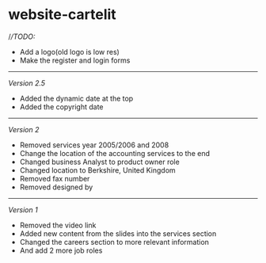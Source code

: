 # website-cartelit


/*/TODO:*
* Add a logo(old logo is low res)
* Make the register and login forms
---

*Version 2.5*

* Added the dynamic date at the top
* Added the copyright date
---


*Version 2*

* Removed services year 2005/2006 and 2008
* Change the location of the accounting services to the end
* Changed business Analyst to product owner role
* Changed location to Berkshire, United Kingdom
* Removed fax number
* Removed designed by

---


*Version 1*

* Removed the video link
* Added new content from the slides into the services section
* Changed the careers section to more relevant information
* And add 2 more job roles
